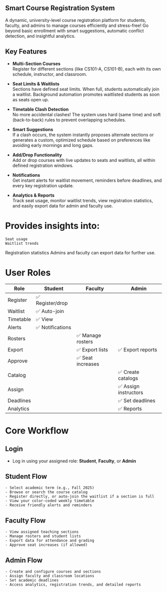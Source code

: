 ## Smart Course Registration System

A dynamic, university-level course registration platform for students, faculty, and admins to manage courses efficiently and stress-free! Go beyond basic enrollment with smart suggestions, automatic conflict detection, and insightful analytics.

## Key Features

- **Multi-Section Courses**  
  Register for different sections (like CS101-A, CS101-B), each with its own schedule, instructor, and classroom.

- **Seat Limits & Waitlists**  
  Sections have defined seat limits. When full, students automatically join a waitlist. Background automation promotes waitlisted students as soon as seats open up.

- **Timetable Clash Detection**  
  No more accidental clashes! The system uses hard (same time) and soft (back-to-back) rules to prevent overlapping schedules.

- **Smart Suggestions**  
  If a clash occurs, the system instantly proposes alternate sections or generates a custom, optimized schedule based on preferences like avoiding early mornings and long gaps.

- **Add/Drop Functionality**  
  Add or drop courses with live updates to seats and waitlists, all within defined registration windows.

- **Notifications**  
  Get instant alerts for waitlist movement, reminders before deadlines, and every key registration update.

- **Analytics & Reports**  
  Track seat usage, monitor waitlist trends, view registration statistics, and easily export data for admin and faculty use.


# Provides insights into:
    Seat usage
    Waitlist trends

Registration statistics
Admins and faculty can export data for further use.

# User Roles 

| Role      | Student            | Faculty              | Admin                |
|-----------|--------------------|----------------------|----------------------|
| Register  | ✅ Register/drop   |                      |                      |
| Waitlist  | ✅ Auto-join       |                      |                      |
| Timetable | ✅ View            |                      |                      |
| Alerts    | ✅ Notifications   |                      |                      |
| Rosters   |                   | ✅ Manage rosters     |                      |
| Export    |                   | ✅ Export lists       | ✅ Export reports     |
| Approve   |                   | ✅ Seat increases     |                      |
| Catalog   |                   |                      | ✅ Create catalogs    |
| Assign    |                   |                      | ✅ Assign instructors |
| Deadlines |                   |                      | ✅ Set deadlines      |
| Analytics |                   |                      | ✅ Reports            |

# Core Workflow

## Login
- Log in using your assigned role: **Student**, **Faculty**, or **Admin**

## Student Flow
    - Select academic term (e.g., Fall 2025)
    - Browse or search the course catalog
    - Register directly, or auto-join the waitlist if a section is full
    - View your color-coded weekly timetable
    - Receive friendly alerts and reminders

## Faculty Flow
    - View assigned teaching sections
    - Manage rosters and student lists
    - Export data for attendance and grading
    - Approve seat increases (if allowed)

## Admin Flow
    - Create and configure courses and sections
    - Assign faculty and classroom locations
    - Set academic deadlines
    - Access analytics, registration trends, and detailed reports



